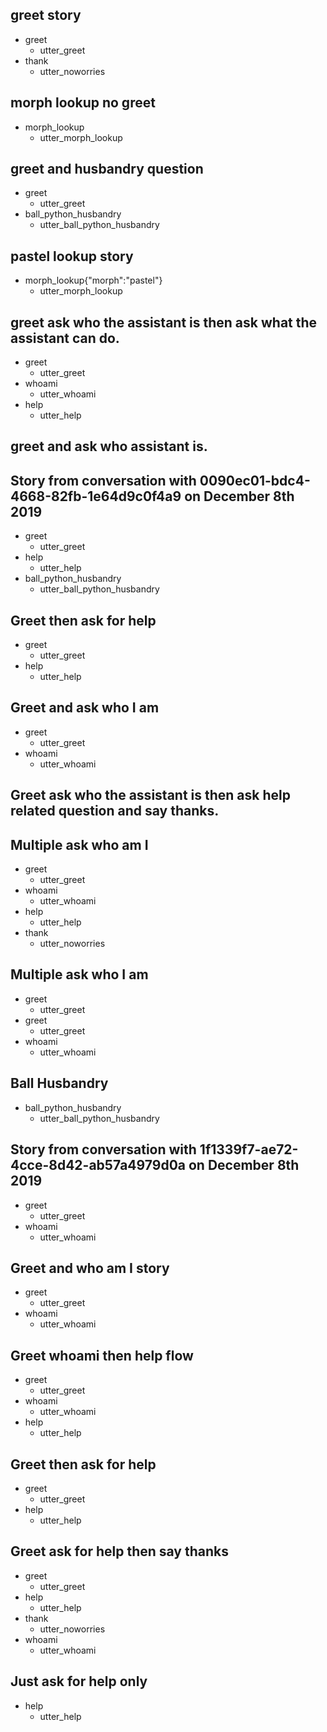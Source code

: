 ## greet story
* greet
    - utter_greet
* thank
    - utter_noworries

## morph lookup no greet
* morph_lookup
    - utter_morph_lookup

## greet and husbandry question
* greet
    - utter_greet
* ball_python_husbandry
    - utter_ball_python_husbandry

## pastel lookup story
* morph_lookup{"morph":"pastel"}
    - utter_morph_lookup

## greet ask who the assistant is then ask what the assistant can do.
* greet
    - utter_greet
* whoami
    - utter_whoami
* help
	- utter_help

## greet and ask who assistant is.
## Story from conversation with 0090ec01-bdc4-4668-82fb-1e64d9c0f4a9 on December 8th 2019
* greet
    - utter_greet
* help
    - utter_help
* ball_python_husbandry
    - utter_ball_python_husbandry

## Greet then ask for help

* greet
    - utter_greet
* help
    - utter_help

## Greet and ask who I am
* greet
    - utter_greet
* whoami
    - utter_whoami

## Greet ask who the assistant is then ask help related question and say thanks.
## Multiple ask who am I
* greet
    - utter_greet
* whoami
    - utter_whoami
* help
    - utter_help
* thank
    - utter_noworries

## Multiple ask who I am
* greet
    - utter_greet
* greet
    - utter_greet
* whoami
    - utter_whoami

## Ball Husbandry
* ball_python_husbandry
    - utter_ball_python_husbandry

## Story from conversation with 1f1339f7-ae72-4cce-8d42-ab57a4979d0a on December 8th 2019
* greet
    - utter_greet
* whoami
    - utter_whoami

## Greet and who am I story
* greet
    - utter_greet
* whoami
    - utter_whoami

## Greet whoami then help flow
* greet
    - utter_greet
* whoami
    - utter_whoami
* help
    - utter_help

## Greet then ask for help
* greet
    - utter_greet
* help
    - utter_help

## Greet ask for help then say thanks
* greet
    - utter_greet
* help
    - utter_help
* thank
    - utter_noworries
* whoami
    - utter_whoami

## Just ask for help only

* help
    - utter_help